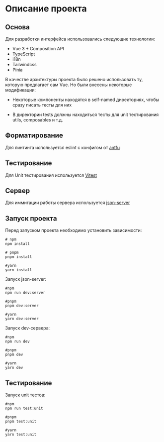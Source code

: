 # Описание проекта

## Основа

Для разработки интерфейса использовались следующие технологии:
- Vue 3 + Composition API
- TypeScript
- i18n
- Tailwindcss
- Pinia

В качестве архитектуры проекта было решено использовать ту, которую предлагает сам Vue. Но были внесены некоторые модификации:

- Некоторые компоненты находятся в self-named директориях, чтобы сразу писать тесты для них

- В директории tests должны находиться тесты для unit тестирования utils, composables и т.д.

## Форматирование

Для линтинга используется eslint с конфигом от [antfu](https://github.com/antfu/eslint-config)

## Тестирование

Для Unit тестирования используется [Vitest](https://vitest.dev/)

## Сервер

Для иммитации работы сервера используется [json-server](https://www.npmjs.com/package/json-server)

## Запуск проекта

Перед запуском проекта необходимо установить зависимости:

```shell
# npm
npm install

# pnpm
pnpm install

#yarn
yarn install
```

Запуск json-server:

```shell
#npm
npm run dev:server

#pnpm
pnpm dev:server

#yarn
yarn dev:server
```

Запуск dev-сервера:
```shell
#npm
npm run dev

#pnpm
pnpm dev

#yarn
yarn dev
```

## Тестирование
Запуск unit тестов:

```shell
#npm
npm run test:unit

#pnpm
pnpm test:unit

#yarn
yarn test:unit
```

